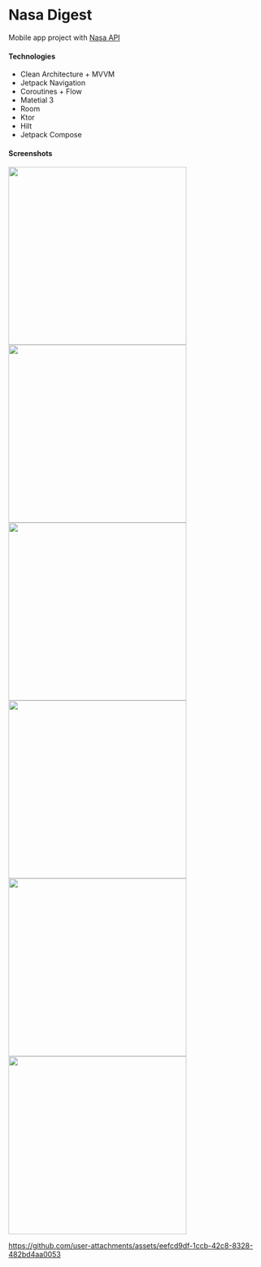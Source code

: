 # Nasa Digest
Mobile app project with [Nasa API](https://api.nasa.gov/)

#### Technologies
- Clean Architecture + MVVM
- Jetpack Navigation
- Coroutines + Flow
- Matetial 3
- Room
- Ktor
- Hilt
- Jetpack Compose

#### Screenshots
<img alt="" src="https://github.com/kamikadze328/NasaDigest/blob/master/Screenshots/img.webp" width="350"> <img alt="" src="https://github.com/kamikadze328/NasaDigest/blob/master/Screenshots/img_1.webp" width="350">
<img alt="" src="https://github.com/kamikadze328/NasaDigest/blob/master/Screenshots/img_2.webp" width="350"> <img alt="" src="https://github.com/kamikadze328/NasaDigest/blob/master/Screenshots/img_3.webp" width="350">
<img alt="" src="https://github.com/kamikadze328/NasaDigest/blob/master/Screenshots/img_4.webp" width="350"> <img alt="" src="https://github.com/kamikadze328/NasaDigest/blob/master/Screenshots/img_5.webp" width="350">


https://github.com/user-attachments/assets/eefcd9df-1ccb-42c8-8328-482bd4aa0053
